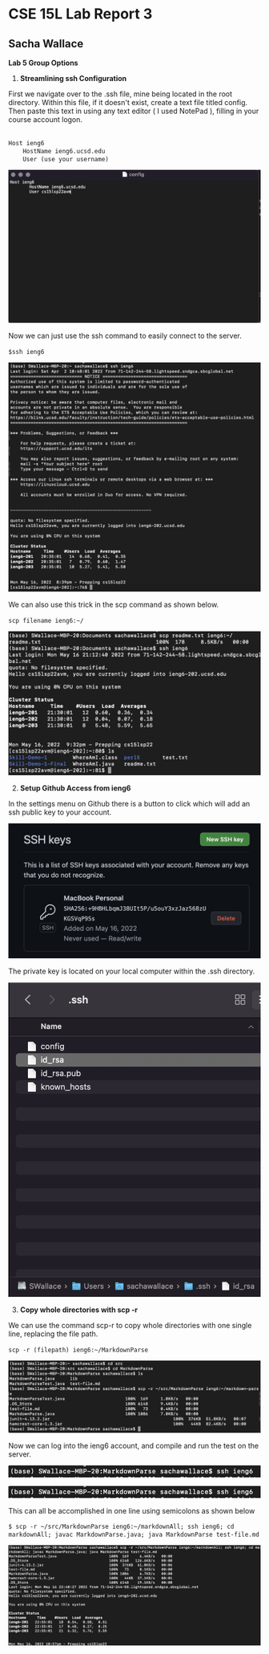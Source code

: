 # CSE 15L Lab Report 3
## Sacha Wallace

**Lab 5 Group Options**

1. **Streamlining ssh Configuration**

First we navigate over to the .ssh file, mine being located in the root directory. Within this file, if it doesn't exist, create a text file titled config. Then paste this text in using any text editor ( I used NotePad ), filling in your course account logon.


```

Host ieng6
    HostName ieng6.ucsd.edu
    User (use your username)

```

![1-1](https://github.com/Sacha-Wallace/cse15l-lab-reports/blob/main/1-1.png?raw=true)

Now we can just use the ssh command to easily connect to the server.

`$ssh ieng6`

![1-2](https://github.com/Sacha-Wallace/cse15l-lab-reports/blob/main/1-2.png?raw=true)

We can also use this trick in the scp command as shown below.

`scp filename ieng6:~/`

![1-3](https://github.com/Sacha-Wallace/cse15l-lab-reports/blob/main/1-3.png?raw=true)



2. **Setup Github Access from ieng6**

In the settings menu on Github there is a button to click which will add an ssh public key to your account.

![2-1](https://github.com/Sacha-Wallace/cse15l-lab-reports/blob/main/2-1.png?raw=true)

The private key is located on your local computer within the .ssh directory.

![2-2](https://github.com/Sacha-Wallace/cse15l-lab-reports/blob/main/2-2.png?raw=true)





3. **Copy whole directories with scp -r**

We can use the command scp-r to copy whole directories with one single line, replacing the file path.

`scp -r (filepath) ieng6:~/MarkdownParse`

![3-1](https://github.com/Sacha-Wallace/cse15l-lab-reports/blob/main/3-1.png?raw=true)

Now we can log into the ieng6 account, and compile and run the test on the server.


![3-2-1](https://github.com/Sacha-Wallace/cse15l-lab-reports/blob/main/3-2-1.png?raw=true)

![3-2-2](https://github.com/Sacha-Wallace/cse15l-lab-reports/blob/main/3-2-1.png?raw=true)

This can all be accomplished in one line using semicolons as shown below

```
$ scp -r ~/src/MarkdownParse ieng6:~/markdownAll; ssh ieng6; cd markdownAll; javac MarkdownParse.java; java MarkdownParse test-file.md

```

![3-3](https://github.com/Sacha-Wallace/cse15l-lab-reports/blob/main/3-3.png?raw=true)




